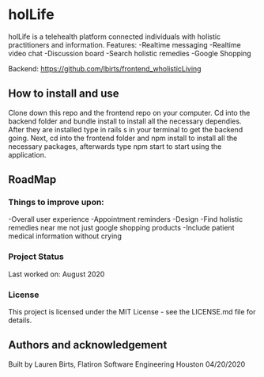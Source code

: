 # holLife

holLife is a telehealth platform connected individuals with holistic practitioners and information.
 Features:
    -Realtime messaging
    -Realtime video chat
    -Discussion board
    -Search holistic remedies
    -Google Shopping

Backend: https://github.com/lbirts/frontend_wholisticLiving

## How to install and use

Clone down this repo and the frontend repo on your computer. Cd into the backend folder and bundle install to install all the necessary dependies. After they are installed type in rails s in your terminal to get the backend going. Next, cd into the frontend folder and npm install to install all the necessary packages, afterwards type npm start to start using the application.

## RoadMap

### Things to improve upon:
   -Overall user experience
      -Appointment reminders
      -Design
   -Find holistic remedies near me not just google shopping products
   -Include patient medical information without crying

### Project Status

Last worked on: August 2020

### License
This project is licensed under the MIT License - see the LICENSE.md file for details.

## Authors and acknowledgement

Built by Lauren Birts, Flatiron Software Engineering Houston 04/20/2020
